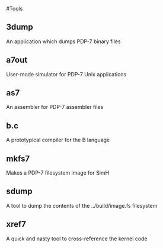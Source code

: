 #Tools

## 3dump

An application which dumps PDP-7 binary files

## a7out

User-mode simulator for PDP-7 Unix applications

## as7

An assembler for PDP-7 assembler files

## b.c

A prototypical compiler for the B language

## mkfs7

Makes a PDP-7 filesystem image for SimH

## sdump

A tool to dump the contents of the ../build/image.fs filesystem

## xref7

A quick and nasty tool to cross-reference the kernel code
